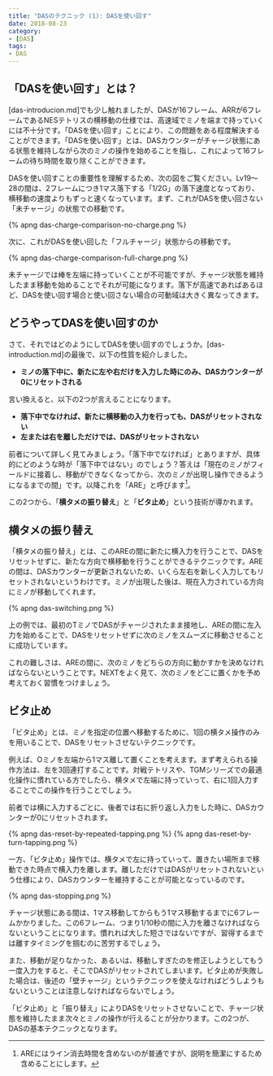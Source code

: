 ```yaml
---
title: "DASのテクニック (1): DASを使い回す"
date: 2018-08-23
category:
- [DAS]
tags:
- DAS
---
```



## 「DASを使い回す」とは？

[das-introducion.md]でも少し触れましたが、DASが16フレーム、ARRが6フレームであるNESテトリスの横移動の仕様では、高速域でミノを端まで持っていくには不十分です。「DASを使い回す」ことにより、この問題をある程度解決することができます。「DASを使い回す」とは、DASカウンターがチャージ状態にある状態を維持しながら次のミノの操作を始めることを指し、これによって16フレームの待ち時間を取り除くことができます。

DASを使い回すことの重要性を理解するため、次の図をご覧ください。Lv19～28の間は、2フレームにつき1マス落下する「1/2G」の落下速度となっており、横移動の速度よりもずっと速くなっています。まず、これがDASを使い回さない「未チャージ」の状態での移動です。

{% apng das-charge-comparison-no-charge.png %}

次に、これがDASを使い回した「フルチャージ」状態からの移動です。

{% apng das-charge-comparison-full-charge.png %}

未チャージでは棒を左端に持っていくことが不可能ですが、チャージ状態を維持したまま移動を始めることでそれが可能になります。落下が高速であればあるほど、DASを使い回す場合と使い回さない場合の可動域は大きく異なってきます。

## どうやってDASを使い回すのか

さて、それではどのようにしてDASを使い回すのでしょうか。[das-introduction.md]の最後で、以下の性質を紹介しました。

* **ミノの落下中に、新たに左や右だけを入力した時にのみ、DASカウンターが0にリセットされる**

言い換えると、以下の2つが言えることになります。


* **落下中でなければ、新たに横移動の入力を行っても、DASがリセットされない**
* **左または右を離しただけでは、DASがリセットされない**

前者について詳しく見てみましょう。「落下中でなければ」とありますが、具体的にどのような時が「落下中ではない」のでしょう？答えは「現在のミノがフィールドに接着し、移動ができなくなってから、次のミノが出現し操作できるようになるまでの間」です。以降これを「ARE」と呼びます[^are]。

[^are]: AREにはライン消去時間を含めないのが普通ですが、説明を簡潔にするため含めることにします。

この2つから、「**横タメの振り替え**」と「**ビタ止め**」という技術が導かれます。

## 横タメの振り替え

「横タメの振り替え」とは、このAREの間に新たに横入力を行うことで、DASをリセットせずに、新たな方向で横移動を行うことができるテクニックです。AREの間は、DASカウンターが更新されないため、いくら左右を新しく入力してもリセットされないというわけです。ミノが出現した後は、現在入力されている方向にミノが移動してくれます。

{% apng das-switching.png %}

上の例では、最初のTミノでDASがチャージされたまま接地し、AREの間に左入力を始めることで、DASをリセットせずに次のミノをスムーズに移動させることに成功しています。

これの難しさは、AREの間に、次のミノをどちらの方向に動かすかを決めなければならないということです。NEXTをよく見て、次のミノをどこに置くかを予め考えておく習慣をつけましょう。


## ビタ止め

「ビタ止め」とは、ミノを指定の位置へ移動するために、1回の横タメ操作のみを用いることで、DASをリセットさせないテクニックです。

例えば、Oミノを左端から1マス離して置くことを考えます。まず考えられる操作方法は、左を3回連打することです。対戦テトリスや、TGMシリーズでの最適化操作に慣れている方でしたら、横タメで左端に持っていって、右に1回入力することでこの操作を行うことでしょう。

前者では横に入力するごとに、後者では右に折り返し入力をした時に、DASカウンターが0にリセットされます。

{% apng das-reset-by-repeated-tapping.png %} {% apng das-reset-by-turn-tapping.png %}

一方、「ビタ止め」操作では、横タメで左に持っていって、置きたい場所まで移動できた時点で横入力を離します。離しただけではDASがリセットされないという仕様により、DASカウンターを維持することが可能となっているのです。

{% apng das-stopping.png %}

チャージ状態にある間は、1マス移動してからもう1マス移動するまでに6フレームかかりました。この6フレーム、つまり1/10秒の間に入力を離さなければならないということになります。慣れれば大した短さではないですが、習得するまでは離すタイミングを掴むのに苦労するでしょう。

また、移動が足りなかった、あるいは、移動しすぎたのを修正しようとしてもう一度入力をすると、そこでDASがリセットされてしまいます。ビタ止めが失敗した場合は、後述の「壁チャージ」というテクニックを使えなければどうしようもないということは注意しなければならないでしょう。

「ビタ止め」と「振り替え」によりDASをリセットさせないことで、チャージ状態を維持したまま次々とミノの操作が行えることが分かります。この2つが、DASの基本テクニックとなります。

